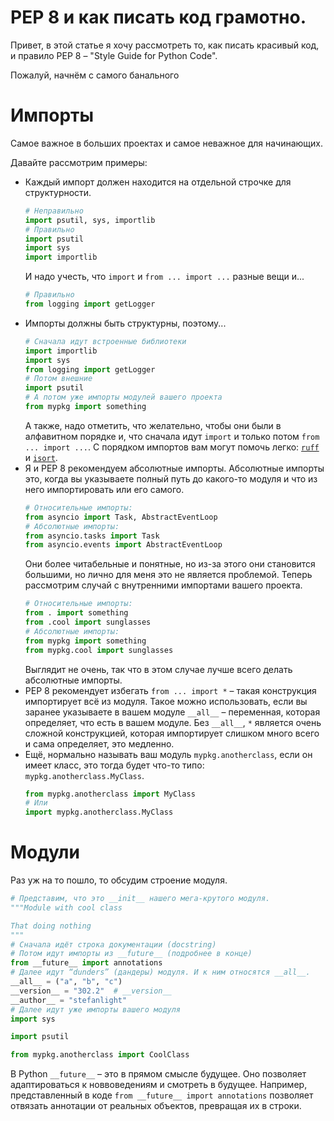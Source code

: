 # PEP 8 и как писать код грамотно.
Привет, в этой статье я хочу рассмотреть то, как писать красивый код, и правило PEP 8 – "Style Guide for Python Code".

Пожалуй, начнём с самого банального

# Импорты
Самое важное в больших проектах и самое неважное для начинающих.

Давайте рассмотрим примеры:
- Каждый импорт должен находится на отдельной строчке для структурности.
  ```py
  # Неправильно
  import psutil, sys, importlib
  # Правильно
  import psutil
  import sys
  import importlib
  ```
  И надо учесть, что `import` и `from ... import ...` разные вещи и...
  ```py
  # Правильно
  from logging import getLogger
  ```
- Импорты должны быть структурны, поэтому...
  ```py
  # Сначала идут встроенные библиотеки
  import importlib
  import sys
  from logging import getLogger
  # Потом внешние
  import psutil
  # А потом уже импорты модулей вашего проекта
  from mypkg import something
  ```
  А также, надо отметить, что желательно, чтобы они были в алфавитном порядке и, что сначала идут `import` и только потом `from ... import ...`.
  C порядком импортов вам могут помочь легко: [`ruff`](https://docs.astral.sh/ruff/) и [`isort`](https://pycqa.github.io/isort/).
- Я и PEP 8 рекомендуем абсолютные импорты.
  Абсолютные импорты это, когда вы указываете полный путь до какого-то модуля и что из него импортировать или его самого.
  ```py
  # Относительные импорты:
  from asyncio import Task, AbstractEventLoop
  # Абсолютные импорты:
  from asyncio.tasks import Task
  from asyncio.events import AbstractEventLoop
  ```
  Они более читабельные и понятные, но из-за этого они становится большими, но лично для меня это не является проблемой.
  Теперь рассмотрим случай с внутренними импортами вашего проекта.
  ```py
  # Относительные импорты:
  from . import something
  from .cool import sunglasses
  # Абсолютные импорты:
  from mypkg import something
  from mypkg.cool import sunglasses
  ```
  Выглядит не очень, так что в этом случае лучше всего делать абсолютные импорты.
- PEP 8 рекомендует избегать `from ... import *` – такая конструкция импортирует всё из модуля.
  Такое можно использовать, если вы заранее указываете в вашем модуле `__all__` – переменная, которая определяет, что есть в вашем модуле.
  Без `__all__`, `*` является очень сложной конструкцией, которая импортирует слишком много всего и сама определяет, это медленно.
- Ещё, нормально называть ваш модуль `mypkg.anotherclass`, если он имеет класс, это тогда будет что-то типо: `mypkg.anotherclass.MyClass`.
  ```py
  from mypkg.anotherclass import MyClass
  # Или
  import mypkg.anotherclass.MyClass
  ```

# Модули
Раз уж на то пошло, то обсудим строение модуля.
```py
# Представим, что это __init__ нашего мега-крутого модуля.
"""Module with cool class

That doing nothing
"""
# Сначала идёт строка документации (docstring)
# Потом идут импорты из __future__ (подробнее в конце)
from __future__ import annotations
# Далее идут “dunders” (дандеры) модуля. И к ним относятся __all__.
__all__ = ("a", "b", "c")
__version__ = "302.2"  # __version__
__author__ = "stefanlight"
# Далее идут уже импорты вашего модуля
import sys

import psutil

from mypkg.anotherclass import CoolClass
```
В Python `__future__` – это в прямом смысле будущее. Оно позволяет адаптироваться к новвоведениям и смотреть в будущее.
Например, представленный в коде `from __future__ import annotations` позволяет отвязать аннотации от реальных объектов, превращая их в строки.

